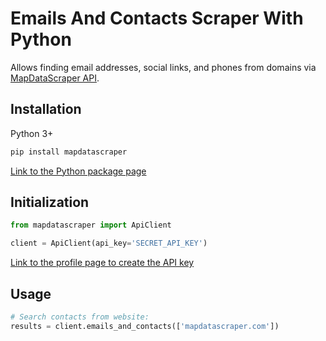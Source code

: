 # Emails And Contacts Scraper With Python

Allows finding email addresses, social links, and phones from domains via [MapDataScraper API](https://app.mapdatascraper.com/api-docs#tag/Emails-and-Contacts).

## Installation

Python 3+
```bash
pip install mapdatascraper
```

[Link to the Python package page](https://pypi.org/project/mapdatascraper/)

## Initialization
```python
from mapdatascraper import ApiClient

client = ApiClient(api_key='SECRET_API_KEY')
```
[Link to the profile page to create the API key](https://app.mapdatascraper.com/profile)

## Usage

```python
# Search contacts from website:
results = client.emails_and_contacts(['mapdatascraper.com'])
```
